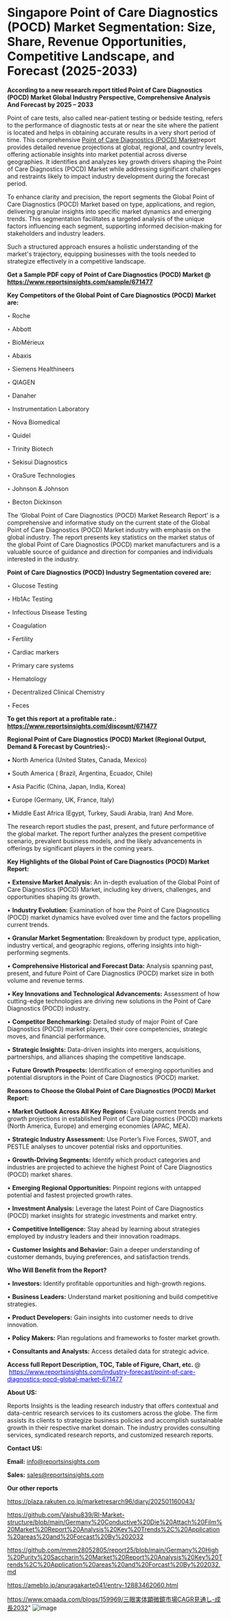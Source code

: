 # Singapore Point of Care Diagnostics (POCD) Market Segmentation: Size, Share, Revenue Opportunities, Competitive Landscape, and Forecast (2025-2033)

<strong>According to a new research report titled Point of Care Diagnostics (POCD) Market Global Industry Perspective, Comprehensive Analysis And Forecast by 2025 – 2033</strong>

Point of care tests, also called near-patient testing or bedside testing, refers to the performance of diagnostic tests at or near the site where the patient is located and helps in obtaining accurate results in a very short period of time. This comprehensive <a href=https://www.reportsinsights.com/sample/671477>Point of Care Diagnostics (POCD) Market</a>report provides detailed revenue projections at global, regional, and country levels, offering actionable insights into market potential across diverse geographies. It identifies and analyzes key growth drivers shaping the Point of Care Diagnostics (POCD) Market while addressing significant challenges and restraints likely to impact industry development during the forecast period.

To enhance clarity and precision, the report segments the Global Point of Care Diagnostics (POCD) Market based on type, applications, and region, delivering granular insights into specific market dynamics and emerging trends. This segmentation facilitates a targeted analysis of the unique factors influencing each segment, supporting informed decision-making for stakeholders and industry leaders.

Such a structured approach ensures a holistic understanding of the market's trajectory, equipping businesses with the tools needed to strategize effectively in a competitive landscape.

<strong>Get a Sample PDF copy of Point of Care Diagnostics (POCD) Market </strong><strong>@<a href=https://www.reportsinsights.com/sample/671477 style=color:#0000ff;> https://www.reportsinsights.com/sample/671477</a></strong></font>

<strong>Key Competitors of the Global Point of Care Diagnostics (POCD) Market are:</strong>

‣ Roche

‣ Abbott

‣ BioMérieux

‣ Abaxis

‣ Siemens Healthineers

‣ QIAGEN

‣ Danaher

‣ Instrumentation Laboratory

‣ Nova Biomedical

‣ Quidel

‣ Trinity Biotech

‣ Sekisui Diagnostics

‣ OraSure Technologies

‣ Johnson & Johnson

‣ Becton Dickinson

The ‘Global Point of Care Diagnostics (POCD) Market Research Report’ is a comprehensive and informative study on the current state of the Global Point of Care Diagnostics (POCD) Market industry with emphasis on the global industry. The report presents key statistics on the market status of the global Point of Care Diagnostics (POCD) market manufacturers and is a valuable source of guidance and direction for companies and individuals interested in the industry.

<strong>Point of Care Diagnostics (POCD) Industry Segmentation covered are:</strong>

‣ Glucose Testing

‣ Hb1Ac Testing

‣ Infectious Disease Testing

‣ Coagulation

‣ Fertility

‣ Cardiac markers

‣ Primary care systems

‣ Hematology

‣ Decentralized Clinical Chemistry

‣ Feces

<strong>To get this report at a profitable rate.: <a href=https://www.reportsinsights.com/discount/671477 style=color:#0000ff;>https://www.reportsinsights.com/discount/671477</a></strong></font>

<strong>Regional Point of Care Diagnostics (POCD) Market (Regional Output, Demand &amp; Forecast by Countries):-</strong>

• North America (United States, Canada, Mexico)

• South America ( Brazil, Argentina, Ecuador, Chile)

• Asia Pacific (China, Japan, India, Korea)

• Europe (Germany, UK, France, Italy)

• Middle East Africa (Egypt, Turkey, Saudi Arabia, Iran) And More.

The research report studies the past, present, and future performance of the global market. The report further analyzes the present competitive scenario, prevalent business models, and the likely advancements in offerings by significant players in the coming years.

<strong>Key Highlights of the Global Point of Care Diagnostics (POCD) Market Report:</strong>

• <strong>Extensive Market Analysis:</strong> An in-depth evaluation of the Global Point of Care Diagnostics (POCD) Market, including key drivers, challenges, and opportunities shaping its growth.

• <strong>Industry Evolution:</strong> Examination of how the Point of Care Diagnostics (POCD) market dynamics have evolved over time and the factors propelling current trends.

• <strong>Granular Market Segmentation:</strong> Breakdown by product type, application, industry vertical, and geographic regions, offering insights into high-performing segments.

• <strong>Comprehensive Historical and Forecast Data:</strong> Analysis spanning past, present, and future Point of Care Diagnostics (POCD) market size in both volume and revenue terms.

• <strong>Key Innovations and Technological Advancements:</strong> Assessment of how cutting-edge technologies are driving new solutions in the Point of Care Diagnostics (POCD) industry.

• <strong>Competitor Benchmarking:</strong> Detailed study of major Point of Care Diagnostics (POCD) market players, their core competencies, strategic moves, and financial performance.

• <strong>Strategic Insights:</strong> Data-driven insights into mergers, acquisitions, partnerships, and alliances shaping the competitive landscape.

• <strong>Future Growth Prospects:</strong> Identification of emerging opportunities and potential disruptors in the Point of Care Diagnostics (POCD) market.

<strong>Reasons to Choose the Global Point of Care Diagnostics (POCD) Market Report:</strong>

• <strong>Market Outlook Across All Key Regions:</strong> Evaluate current trends and growth projections in established Point of Care Diagnostics (POCD) markets (North America, Europe) and emerging economies (APAC, MEA).

• <strong>Strategic Industry Assessment:</strong> Use Porter’s Five Forces, SWOT, and PESTLE analyses to uncover potential risks and opportunities.

• <strong>Growth-Driving Segments:</strong> Identify which product categories and industries are projected to achieve the highest Point of Care Diagnostics (POCD) market shares.

• <strong>Emerging Regional Opportunities:</strong> Pinpoint regions with untapped potential and fastest projected growth rates.

• <strong>Investment Analysis:</strong> Leverage the latest Point of Care Diagnostics (POCD) market insights for strategic investments and market entry.

• <strong>Competitive Intelligence:</strong> Stay ahead by learning about strategies employed by industry leaders and their innovation roadmaps.

• <strong>Customer Insights and Behavior:</strong> Gain a deeper understanding of customer demands, buying preferences, and satisfaction trends.

<strong>Who Will Benefit from the Report?</strong>

• <strong>Investors:</strong> Identify profitable opportunities and high-growth regions.

• <strong>Business Leaders:</strong> Understand market positioning and build competitive strategies.

• <strong>Product Developers:</strong> Gain insights into customer needs to drive innovation.

• <strong>Policy Makers:</strong> Plan regulations and frameworks to foster market growth.

• <strong>Consultants and Analysts:</strong> Access detailed data for strategic advice.
</ul>
<strong>Access full Report Description, TOC, Table of Figure, Chart, etc. </strong>@  <a href=https://www.reportsinsights.com/industry-forecast/point-of-care-diagnostics-pocd-global-market-671477 style=color:#0000ff;>https://www.reportsinsights.com/industry-forecast/point-of-care-diagnostics-pocd-global-market-671477</a></font>

<strong><strong>About US</strong>:</strong>

Reports Insights is the leading research industry that offers contextual and data-centric research services to its customers across the globe. The firm assists its clients to strategize business policies and accomplish sustainable growth in their respective market domain. The industry provides consulting services, syndicated research reports, and customized research reports.

<strong>Contact US:</strong>

<p class=""""><b>Email:</b> <a href=mailto:info@reportsinsights.com>info@reportsinsights.com</a></p>
<p class=""""><b>Sales:</b> <a href=mailto:sales@reportsinsights.com>sales@reportsinsights.com</a></p>

<strong>Our other reports</strong>

<a href=https://plaza.rakuten.co.jp/marketresarch96/diary/202501160043/>https://plaza.rakuten.co.jp/marketresarch96/diary/202501160043/</a>

<a href=https://github.com/Vaishu839/RI-Market-structure/blob/main/Germany%20Conductive%20Die%20Attach%20Film%20Market%20Report%20Analysis%20Key%20Trends%2C%20Application%20areas%20and%20Forcast%20By%202032>https://github.com/Vaishu839/RI-Market-structure/blob/main/Germany%20Conductive%20Die%20Attach%20Film%20Market%20Report%20Analysis%20Key%20Trends%2C%20Application%20areas%20and%20Forcast%20By%202032</a>

<a href=https://github.com/mmm28052805/report25/blob/main/Germany%20High%20Purity%20Saccharin%20Market%20Report%20Analysis%20Key%20Trends%2C%20Application%20areas%20and%20Forcast%20By%202032.md>https://github.com/mmm28052805/report25/blob/main/Germany%20High%20Purity%20Saccharin%20Market%20Report%20Analysis%20Key%20Trends%2C%20Application%20areas%20and%20Forcast%20By%202032.md</a>

<a href=https://ameblo.jp/anuragakarte041/entry-12883462060.html>https://ameblo.jp/anuragakarte041/entry-12883462060.html</a>

<a href=https://www.omaada.com/blogs/159969/三眼実体顕微鏡市場CAGR見通し-成長2032>https://www.omaada.com/blogs/159969/三眼実体顕微鏡市場CAGR見通し-成長2032</a>"
![image](https://github.com/user-attachments/assets/7634e9a0-7bc7-4ada-82f1-58898e3f5d19)
